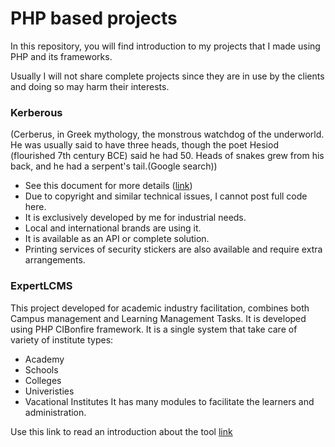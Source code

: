 # PHP based projects

In this repository, you will find introduction to my projects that I made using PHP and its frameworks. 

Usually I will not share complete projects since they are in use by the clients and doing so may harm their interests. 


### Kerberous
(Cerberus, in Greek mythology, the monstrous watchdog of the underworld. He was usually said to have three heads, though the poet Hesiod (flourished 7th century BCE) said he had 50. Heads of snakes grew from his back, and he had a serpent's tail.(Google search))

- See this document for more details ([link](https://github.com/Shujjat/PHP/blob/main/Kerberos/Kerberous%20Introduction.pdf))
- Due to copyright and similar technical issues, I cannot post full code here.
- It is exclusively developed by me for industrial needs.
- Local and international brands are using it.
- It is available as an API or complete solution.
- Printing services of security stickers are also available and require extra arrangements.


### ExpertLCMS
This project developed for academic industry facilitation, combines both Campus management and Learning Management Tasks.
It is developed using PHP CIBonfire framework.
It is a single system that take care of variety of institute types:
- Academy
- Schools
- Colleges
- Univeristies
- Vacational Institutes
It has many modules to facilitate the learners and administration.

Use this link to read an introduction about the tool [link](https://github.com/Shujjat/PHP/blob/main/expertLCMS/Features%20Guide.pdf)
